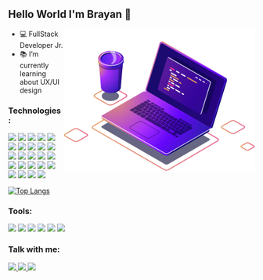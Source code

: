 <!--
**BrayanAndrade/BrayanAndrade** is a ✨ _special_ ✨ repository because its `README.md` (this file) appears on your GitHub profile.
Here are some ideas to get you started:
- 🔭 I’m currently working on ...
- 🌱 I’m currently learning ...
- 👯 I’m looking to collaborate on ...
- 🤔 I’m looking for help with ...
- 💬 Ask me about ...
- 📫 How to reach me: ...
- 😄 Pronouns: ...
- ⚡ Fun fact: ...
-->

## Hello World I'm Brayan 👋

<img align="right" src="https://raw.githubusercontent.com/BrayanAndrade/BrayanAndrade/main/computer-illustration.png" width="390"/>


- 💻 FullStack Developer Jr.
- 📚 I’m currently learning about UX/UI design


### Technologies :



<img src="https://img.shields.io/badge/HTML5-141321?style=flat-square&logo=html5&logoColor=fd418d" />  <img src="https://img.shields.io/badge/CSS3-141321?style=flat-square&logo=css3&logoColor=fd418d" /> 
<img src="https://img.shields.io/badge/JavaScript-141321?style=flat-square&logo=javascript&logoColor=fd418d" />  <img src="https://img.shields.io/badge/PHP-141321?style=flat-square&logo=php&logoColor=fd418d" /> 
<img src="https://img.shields.io/badge/Python-141321?style=flat-square&logo=python&logoColor=fd418d" /> 
<img src="https://img.shields.io/badge/Node.js-141321?style=flat-square&logo=node.js&logoColor=fd418d" /> 
<img src="https://img.shields.io/badge/MySQL-141321?style=flat-square&logo=mysql&logoColor=fd418d" />
<img src="https://img.shields.io/badge/MongoDB-141321?style=flat-square&logo=mongodb&logoColor=fd418d" />
<img src="https://img.shields.io/badge/React-141321?style=flat-square&logo=react&logoColor=fd418d" /> 
<img src="https://img.shields.io/badge/React_Native-141321?style=flat-square&logo=react&logoColor=fd418d" /> 
<img src="https://img.shields.io/badge/Redux-141321?style=flat-square&logo=redux&logoColor=fd418d" />
<img src="https://img.shields.io/badge/React_Router-141321?style=flat-square&logo=react-router&logoColor=fd418d" />
<img src="https://img.shields.io/badge/jQuery-141321?style=flat-square&logo=jquery&logoColor=fd418d" />
<img src="https://img.shields.io/badge/Flask-141321?style=flat-square&logo=flask&logoColor=fd418d" />
<img src="https://img.shields.io/badge/Flutter-141321?style=flat-square&logo=flutter&logoColor=fd418d" />
<img src="https://img.shields.io/badge/next.js-141321?style=flat-square&logo=next.js&logoColor=fd418d" />
<img src="https://img.shields.io/badge/Express.js-141321?style=flat-square&logo=express&logoColor=fd418d" /> 
<img src="https://img.shields.io/badge/TypeScript-141321?style=flat-square&logo=typescript&logoColor=fd418d" /> 
<img src="https://img.shields.io/badge/npm-141321?style=flat-square&logo=npm&logoColor=white" />  <img src="https://img.shields.io/badge/Yarn-141321?style=flat-square&logo=yarn&logoColor=fd418d" /> 
<img src="https://img.shields.io/badge/Bootstrap-141321?style=flat-square&logo=bootstrap&logoColor=fd418d" /> 
<img src="https://img.shields.io/badge/Tailwind_CSS-141321?style=flat-square&logo=tailwind-css&logoColor=fd418d" /> 
<img src="https://img.shields.io/badge/styled--components-141321?style=flat-square&logo=styled-components&logoColor=fd418d" />
<img src="https://img.shields.io/badge/Material--UI-141321?style=flat-square&logo=material-ui&logoColor=fd418d" /> 

[![Top Langs](https://github-readme-stats.vercel.app/api/top-langs/?username=brayanandrade&layout=compact&theme=radical)](https://github.com/anuraghazra/github-readme-stats)

### Tools:
<img src="https://img.shields.io/badge/Visual_Studio_Code-0078D4?style=flat-square&logo=visual%20studio%20code&logoColor=white" /> <img src="https://img.shields.io/badge/Git-F05032?style=flat-square&logo=git&logoColor=white" />
<img src="https://img.shields.io/badge/Adobe Photoshop-0078D4?style=flat-square&logo=adobe-photoshop&logoColor=white" />
<img src="https://img.shields.io/badge/Adobe illustrator-FEAA2D?style=flat-square&logo=adobe-illustrator&logoColor=white" />
<img src="https://img.shields.io/badge/Adobe XD-9146FF?style=flat-square&logo=adobe-xd&logoColor=white" />
<img src="https://img.shields.io/badge/Figma-845CFF?style=flat-square&logo=figma&logoColor=white" />








### Talk with me:

<a href="https://api.whatsapp.com/send?phone=555521990544972&text=Ol%C3%A1" alt="WhatsApp">
<img src="https://img.shields.io/badge/WhatsApp-25D366?style=flat-square&logo=whatsapp&logoColor=white" />  
<a href="mailto:br4yanbr@gmail.com" alt="Gmail">
<img src="https://img.shields.io/badge/Gmail-D14836?style=flat-square&logo=gmail&logoColor=white" />

<a href="https://www.linkedin.com/in/brayanandrade/" alt="Linkedin">
<img src="https://img.shields.io/badge/LinkedIn-0077B5?style=flat-square&logo=linkedin&logoColor=white"  /> 








<!-- [<img  src='https://cdn.jsdelivr.net/npm/simple-icons@3.0.1/icons/whatsapp.svg' alt='Whatsapp' height='40'>](https://api.whatsapp.com/send?phone=555521990544972&text=Ol%C3%A1) 
[<img  src='https://cdn.jsdelivr.net/npm/simple-icons@3.0.1/icons/linkedin.svg' alt='linkedin' height='40'>](https://www.linkedin.com/in/https://www.linkedin.com/in/brayanandrade/) -->















